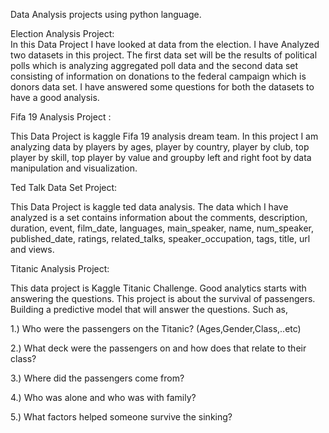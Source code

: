 Data Analysis projects using python language.


Election Analysis Project:                                                                                                                                  
In this Data Project I have looked at data from the election. I have Analyzed two datasets in this project. The first data set will be the results of political polls which is analyzing aggregated poll data and the second data set consisting of information on donations to the federal campaign which is donors data set. I have answered some questions for both the datasets to have a good analysis.  

 
Fifa 19 Analysis Project :                                                                   

This Data Project is kaggle Fifa 19 analysis dream team. In this project I am analyzing data by players by ages, player by country, player by club, top player by skill, top player by value and groupby left and right foot by data manipulation and visualization. 


Ted Talk Data Set Project:                                                                                                                                

This Data Project is kaggle ted data analysis. The data which I have analyzed is a set contains information about the comments, description, duration, event, film_date, languages, main_speaker, name, num_speaker, published_date, ratings, related_talks, speaker_occupation, tags, title, url and views.  


Titanic Analysis Project:                                                                                                                                 

This data project is Kaggle Titanic Challenge. Good analytics starts with answering the questions. This project is about the survival of passengers. Building a predictive model that will answer the questions. Such as,  

1.) Who were the passengers on the Titanic? (Ages,Gender,Class,..etc)  

2.) What deck were the passengers on and how does that relate to their class? 

3.) Where did the passengers come from? 

4.) Who was alone and who was with family?  

5.) What factors helped someone survive the sinking? 

 
 

 

 



 
